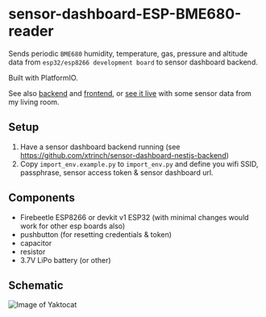 # sensor-dashboard-ESP-BME680-reader

Sends periodic `BME680` humidity, temperature, gas, pressure and altitude data from `esp32/esp8266 development board` to sensor dashboard backend.

Built with PlatformIO.

See also [backend](https://github.com/xtrinch/sensor-dashboard-nestjs-backend) and [frontend](https://github.com/xtrinch/sensor-dashboard-react-frontend), or [see it live](http://sensor-dashboard.trina.si/) with some sensor data from my living room.

## Setup

1. Have a sensor dashboard backend running (see https://github.com/xtrinch/sensor-dashboard-nestjs-backend)
2. Copy `import_env.example.py` to `import_env.py` and define you wifi SSID, passphrase, sensor access token & sensor dashboard url.

## Components
- Firebeetle ESP8266 or devkit v1 ESP32 (with minimal changes would work for other esp boards also)
- pushbutton (for resetting credentials & token)
- capacitor
- resistor
- 3.7V LiPo battery (or other)

## Schematic

![Image of Yaktocat](https://github.com/sensor-dashboard/sensor-dashboard-ESP-BME680-reader/blob/master/images/schematic.png)
